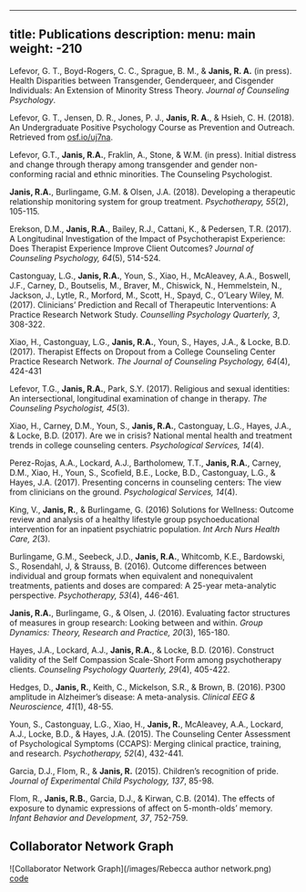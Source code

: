   ---
title: Publications
description: 
menu: main
weight: -210
---

Lefevor, G. T., Boyd-Rogers, C. C., Sprague, B. M., & **Janis, R. A.** (in press). Health Disparities between Transgender, Genderqueer, and Cisgender Individuals: An Extension of Minority Stress Theory. *Journal of Counseling Psychology*.  

Lefevor, G. T., Jensen, D. R., Jones, P. J., **Janis, R. A.**, & Hsieh, C. H. (2018). An Undergraduate Positive Psychology Course as Prevention and Outreach. Retrieved from [osf.io/uj7na](https://osf.io/uj7na/).  

Lefevor, G.T., **Janis, R.A.**, Fraklin, A., Stone, & W.M. (in press). Initial distress and change through therapy among transgender and gender non-conforming racial and ethnic minorities. The Counseling Psychologist.

**Janis, R.A.**, Burlingame, G.M. & Olsen, J.A. (2018). Developing a therapeutic relationship monitoring system for group treatment. *Psychotherapy, 55*(2), 105-115.

Erekson, D.M., **Janis, R.A.**, Bailey, R.J., Cattani, K., & Pedersen, T.R. (2017). A Longitudinal Investigation of the Impact of Psychotherapist Experience: Does Therapist Experience Improve Client Outcomes? *Journal of Counseling Psychology, 64*(5), 514-524.

Castonguay, L.G., **Janis, R.A.**, Youn, S., Xiao, H., McAleavey, A.A., Boswell, J.F., Carney, D., Boutselis, M., Braver, M., Chiswick, N., Hemmelstein, N., Jackson, J., Lytle, R., Morford, M., Scott, H., Spayd, C., O’Leary Wiley, M. (2017). Clinicians’ Prediction and Recall of Therapeutic Interventions: A Practice Research Network Study. *Counselling Psychology Quarterly, 3*, 308-322.

Xiao, H., Castonguay, L.G., **Janis, R.A.**, Youn, S., Hayes, J.A., & Locke, B.D. (2017).  Therapist Effects on Dropout from a College Counseling Center Practice Research Network. *The Journal of Counseling Psychology, 64*(4), 424-431

Lefevor, T.G., **Janis, R.A.**, Park, S.Y. (2017). Religious and sexual identities: An intersectional, longitudinal examination of change in therapy. *The Counseling Psychologist, 45*(3). 

Xiao, H., Carney, D.M., Youn, S., **Janis, R.A.**, Castonguay, L.G., Hayes, J.A., & Locke, B.D. (2017).  Are we in crisis? National mental health and treatment trends in college counseling centers. *Psychological Services, 14*(4).

Perez-Rojas, A.A., Lockard, A.J., Bartholomew, T.T., **Janis, R.A.**, Carney, D.M., Xiao, H., Youn, S., Scofield, B.E., Locke, B.D., Castonguay, L.G., & Hayes, J.A. (2017). Presenting concerns in counseling centers: The view from clinicians on the ground. *Psychological Services, 14*(4).

King, V., **Janis, R.**, & Burlingame, G. (2016) Solutions for Wellness: Outcome review and analysis of a healthy lifestyle group psychoeducational intervention for an inpatient psychiatric population. *Int Arch Nurs Health Care, 2*(3).

Burlingame, G.M., Seebeck, J.D., **Janis, R.A.**, Whitcomb, K.E., Bardowski, S., Rosendahl, J, & Strauss, B. (2016).  Outcome differences between individual and group formats when equivalent and nonequivalent treatments, patients and doses are compared: A 25-year meta-analytic perspective.  *Psychotherapy, 53*(4), 446-461.

**Janis, R.A.**, Burlingame, G., & Olsen, J. (2016).  Evaluating factor structures of measures in group research: Looking between and within. *Group Dynamics: Theory, Research and Practice, 20*(3), 165-180.

Hayes, J.A., Lockard, A.J., **Janis, R.A.**, & Locke, B.D. (2016). Construct validity of the Self Compassion Scale-Short Form among psychotherapy clients. *Counseling Psychology Quarterly, 29*(4), 405-422.

Hedges, D., **Janis, R.**, Keith, C., Mickelson, S.R., & Brown, B. (2016). P300 amplitude in Alzheimer’s disease: A meta-analysis. *Clinical EEG & Neuroscience, 41*(1), 48-55.

Youn, S., Castonguay, L.G., Xiao, H., **Janis, R.**, McAleavey, A.A., Lockard, A.J., Locke, B.D., & Hayes, J.A. (2015). The Counseling Center Assessment of Psychological Symptoms (CCAPS): Merging clinical practice, training, and research. *Psychotherapy, 52*(4), 432-441.

Garcia, D.J., Flom, R., & **Janis, R.** (2015). Children’s recognition of pride. *Journal of Experimental Child Psychology, 137*, 85-98.

Flom, R., **Janis, R.B.**, Garcia, D.J., & Kirwan, C.B. (2014). The effects of exposure to dynamic expressions of affect on 5-month-olds’ memory.  *Infant Behavior and Development, 37*, 752-759.  

## Collaborator Network Graph
![Collaborator Network Graph](/images/Rebecca author network.png)  
[code](/post/authnetwork)